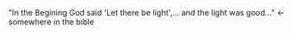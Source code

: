 "In the Begining God said 'Let there be light',... and the light was good..." <-somewhere in the bible
